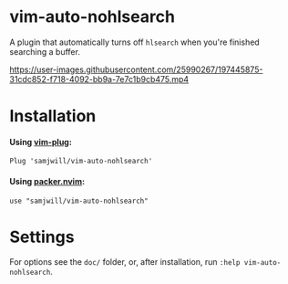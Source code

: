 # vim-auto-nohlsearch

A plugin that automatically turns off `hlsearch` when you're finished
searching a buffer.

https://user-images.githubusercontent.com/25990267/197445875-31cdc852-f718-4092-bb9a-7e7c1b9cb475.mp4

# Installation

#### Using [vim-plug](https://github.com/junegunn/vim-plug):

    Plug 'samjwill/vim-auto-nohlsearch'

#### Using [packer.nvim](https://github.com/wbthomason/packer.nvim):

    use "samjwill/vim-auto-nohlsearch"

# Settings

For options see the `doc/` folder, or, after installation, run `:help
vim-auto-nohlsearch`.
